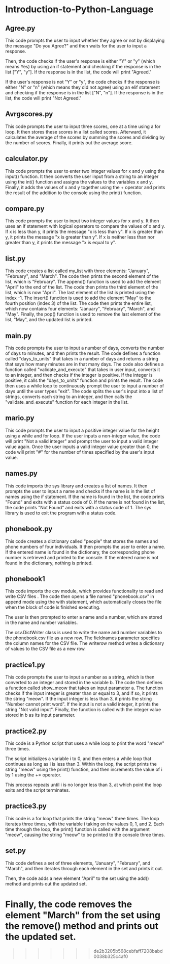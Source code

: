 # Introduction-to-Python-Language

## Agree.py
This code prompts the user to input whether they agree or not by displaying the message "Do you Agree?" and then waits for the user to input a response.

Then, the code checks if the user's response is either "Y" or "y" (which means Yes) by using an if statement and checking if the response is in the list ["Y", "y"]. If the response is in the list, the code will print "Agreed."

If the user's response is not "Y" or "y", the code checks if the response is either "N" or "n" (which means they did not agree) using an elif 
statement and checking if the response is in the list ["N", "n"]. If the response is in the list, the code will print "Not Agreed."

## Avrgscores.py
This code prompts the user to input three scores, one at a time using a for loop. It then stores these scores in a list called scores. Afterward, it calculates the average of the scores by summing the scores and dividing by the number of scores. Finally, it prints out the average score.

## calculator.py
This code prompts the user to enter two integer values for x and y using the input() function. It then converts the user input from a string to an integer using the int() function and assigns the values to the variables x and y. Finally, it adds the values of x and y together using the + operator and prints the result of the addition to the console using the print() function.

## compare.py
This code prompts the user to input two integer values for x and y. It then uses an if statement with logical operators to compare the values of x and y. If x is less than y, it prints the message "x is less than y". If x is greater than y, it prints the message "x is greater than y". If x is neither less than nor greater than y, it prints the message "x is equal to y".

## list.py
This code creates a list called my_list with three elements: "January", "February", and "March". The code then prints the second element of the list, which is "February". The append() function is used to add the element "April" to the end of the list. The code then prints the third element of the list, which is now "April". The last element of the list is printed using the index -1. The insert() function is used to add the element "May" to the fourth position (index 3) of the list. The code then prints the entire list, which now contains four elements: "January", "February", "March", and "May". Finally, the pop() function is used to remove the last element of the list, "May", and the updated list is printed.

## main.py
This code prompts the user to input a number of days, converts the number of days to minutes, and then prints the result. The code defines a function called "days_to_units" that takes in a number of days and returns a string that says how many minutes are in that many days. The code also defines a function called "validate_and_execute" that takes in user input, converts it to an integer, and then checks if the integer is positive. If the integer is positive, it calls the "days_to_units" function and prints the result. The code then uses a while loop to continuously prompt the user to input a number of days until the user types "exit". The code splits the user's input into a list of strings, converts each string to an integer, and then calls the "validate_and_execute" function for each integer in the list.

## mario.py
This code prompts the user to input a positive integer value for the height using a while and for loop. If the user inputs a non-integer value, the code will print "Not a valid integer" and prompt the user to input a valid integer value again. Once the user inputs a valid integer value greater than 0, the code will print "#" for the number of times specified by the user's input value.

## names.py
This code imports the sys library and creates a list of names. It then prompts the user to input a name and checks if the name is in the list of names using the if statement. If the name is found in the list, the code prints "Found" and exits with a status code of 0. If the name is not found in the list, the code prints "Not Found" and exits with a status code of 1. The sys library is used to exit the program with a status code.

## phonebook.py
This code creates a dictionary called "people" that stores the names and phone numbers of four individuals. It then prompts the user to enter a name. If the entered name is found in the dictionary, the corresponding phone number is retrieved and printed to the console. If the entered name is not found in the dictionary, nothing is printed.

## phonebook1
This code imports the csv module, which provides functionality to read and write CSV files . The code then opens a file named "phonebook.csv" in append mode using the with statement, which automatically closes the file when the block of code is finished executing.

The user is then prompted to enter a name and a number, which are stored in the name and number variables.

The csv.DictWriter class is used to write the name and number variables to the phonebook.csv file as a new row. The fieldnames parameter specifies the column names for the CSV file. The writerow method writes a dictionary of values to the CSV file as a new row.

## practice1.py
This code prompts the user to input a number as a string, which is then converted to an integer and stored in the variable b. The code then defines a function called show_meow that takes an input parameter a. The function checks if the input integer is greater than or equal to 3, and if so, it prints the string "meow". If the input integer is less than 3, it prints the string "Number cannot print word". If the input is not a valid integer, it prints the string "Not valid input". Finally, the function is called with the integer value stored in b as its input parameter.

## practice2.py
This code is a Python script that uses a while loop to print the word "meow" three times.

The script initializes a variable i to 0, and then enters a while loop that continues as long as i is less than 3. Within the loop, the script prints the string "meow" using the print() function, and then increments the value of i by 1 using the += operator.

This process repeats until i is no longer less than 3, at which point the loop exits and the script terminates.

## practice3.py
This code is a for loop that prints the string "meow" three times. The loop iterates three times, with the variable i taking on the values 0, 1, and 2. Each time through the loop, the print() function is called with the argument "meow", causing the string "meow" to be printed to the console three times.

## set.py
This code defines a set of three elements, "January", "February", and "March", and then iterates through each element in the set and prints it out.

Then, the code adds a new element "April" to the set using the add() method and prints out the updated set.

Finally, the code removes the element "March" from the set using the remove() method and prints out the updated set.
=======

>>>>>>> de2b3205b568cebfaff7208babd0038b325c4af0
